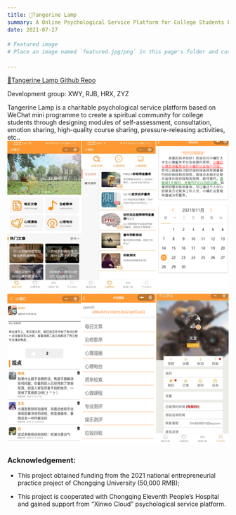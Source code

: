```yaml
---
title: 🍊Tangerine Lamp
summary: A Online Psychological Service Platform for College Students based on WeChat Mini-program
date: 2021-07-27

# Featured image
# Place an image named `featured.jpg/png` in this page's folder and customize its options here.

---
```


[🍊Tangerine Lamp Github Repo](https://github.com/TangerineLamp/TangerineLampCloud)

Development group: XWY, RJB, HRX, ZYZ

Tangerine Lamp is a charitable psychological service platform based on WeChat mini programme to create a spiritual community for college students through designing modules of self-assessment, consultation, emotion sharing, high-quality course sharing, pressure-releasing activities, etc..
![Alt text](1.png)

### Acknowledgement:

* This project obtained funding from the 2021 national entrepreneurial practice project of Chongqing University (50,000 RMB);

* This project is cooperated with Chongqing Eleventh People’s Hospital and gained support from “Xinwo Cloud” psychological service platform.